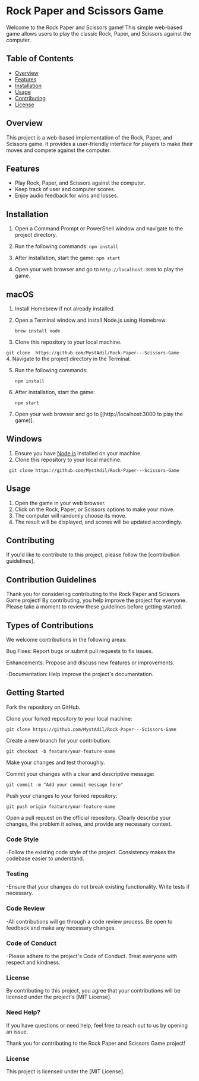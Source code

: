 # Rock Paper and Scissors Game

Welcome to the Rock Paper and Scissors game! This simple web-based game allows users to play the classic Rock, Paper, and Scissors against the computer.

## Table of Contents

- [Overview](#overview)
- [Features](#features)
- [Installation](#installation)
- [Usage](#usage)
- [Contributing](#contributing)
- [License](#license)

## Overview

This project is a web-based implementation of the Rock, Paper, and Scissors game. It provides a user-friendly interface for players to make their moves and compete against the computer.

## Features

- Play Rock, Paper, and Scissors against the computer.
- Keep track of user and computer scores.
- Enjoy audio feedback for wins and losses.

## Installation

1. Open a Command Prompt or PowerShell window and navigate to the project directory.
  
2. Run the following commands:
   ```npm install```
3. After installation, start the game:
   ```npm start```
4. Open your web browser and go to `http://localhost:3000` to play the game.
   
## macOS
1. Install Homebrew if not already installed.
2. Open a Terminal window and install Node.js using Homebrew:

   ```brew install node```
   
3. Clone this repository to your local machine.
   
  ```git clone  https://github.com/MystAdil/Rock-Paper---Scissors-Game```   
4. Navigate to the project directory in the Terminal.

5. Run the following commands:
 
   ```npm install```
6. After installation, start the game:

   ```npm start```
   
7.  Open your web browser and go to [(http://localhost:3000 to play the game)].   

## Windows

1. Ensure you have [Node.js](https://nodejs.org/) installed on your machine.
2. Clone this repository to your local machine.

  ``` git clone https://github.com/MystAdil/Rock-Paper---Scissors-Game```
   
## Usage

1. Open the game in your web browser.
2. Click on the Rock, Paper, or Scissors options to make your move.
3. The computer will randomly choose its move.
4. The result will be displayed, and scores will be updated accordingly.


## Contributing
If you'd like to contribute to this project, please follow the [contribution guidelines].

## Contribution Guidelines
Thank you for considering contributing to the Rock Paper and Scissors Game project! By contributing, you help improve the project for everyone. Please take a moment to review these guidelines before getting started.

## Types of Contributions
We welcome contributions in the following areas:

Bug Fixes: Report bugs or submit pull requests to fix issues.

Enhancements: Propose and discuss new features or improvements.

-Documentation: Help improve the project's documentation.

## Getting Started
Fork the repository on GitHub.

Clone your forked repository to your local machine:

  `git clone https://github.com/MystAdil/Rock-Paper---Scissors-Game`

Create a new branch for your contribution:


`git checkout -b feature/your-feature-name`

Make your changes and test thoroughly.

Commit your changes with a clear and descriptive message:

`git commit -m "Add your commit message here"`

Push your changes to your forked repository:

`git push origin feature/your-feature-name`

Open a pull request on the official repository. Clearly describe your changes, the problem it solves, and provide any necessary context.

### Code Style
-Follow the existing code style of the project. Consistency makes the codebase easier to understand.

### Testing
-Ensure that your changes do not break existing functionality. Write tests if necessary.

### Code Review
-All contributions will go through a code review process. Be open to feedback and make any necessary changes.

### Code of Conduct
-Please adhere to the project's Code of Conduct. Treat everyone with respect and kindness.

### License
By contributing to this project, you agree that your contributions will be licensed under the project's [MIT License].

### Need Help?
If you have questions or need help, feel free to reach out to us by opening an issue.

Thank you for contributing to the Rock Paper and Scissors Game project!

### License
This project is licensed under the [MIT License].   
